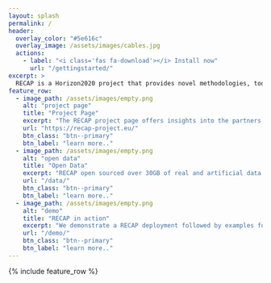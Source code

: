 ```yaml
---
layout: splash
permalink: /
header:
  overlay_color: "#5e616c"
  overlay_image: /assets/images/cables.jpg
  actions:
    - label: "<i class='fas fa-download'></i> Install now"
      url: "/gettingstarted/"
excerpt: >
  RECAP is a Horizon2020 project that provides novel methodologies, tools and an enabling workflow for automated infrastructure deployment, monitoring, and analytics that result in lower costs and better quality of service.
feature_row:
  - image_path: /assets/images/empty.png
    alt: "project page"
    title: "Project Page"
    excerpt: "The RECAP project page offers insights into the partners, the RECAP approach, as well as finished deliverables."
    url: "https://recap-project.eu/"
    btn_class: "btn--primary"
    btn_label: "learn more.."
  - image_path: /assets/images/empty.png
    alt: "open data"
    title: "Open Data"
    excerpt: "RECAP open sourced over 30GB of real and artificial data traces available for research activities in cloud computing."
    url: "/data/"
    btn_class: "btn--primary"
    btn_label: "learn more.."
  - image_path: /assets/images/empty.png
    alt: "demo"
    title: "RECAP in action"
    excerpt: "We demonstrate a RECAP deployment followed by examples for several typical usecases relevant to cloud computing."
    url: "/demo/"
    btn_class: "btn--primary"
    btn_label: "learn more.."      
---
```


{% include feature_row %}
